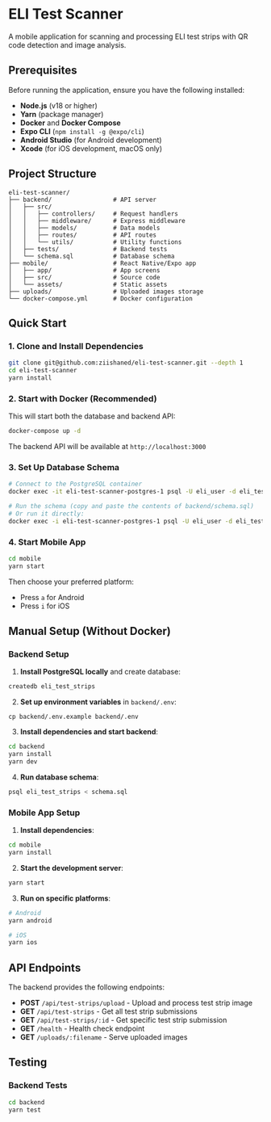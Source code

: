 # ELI Test Scanner

A mobile application for scanning and processing ELI test strips with QR code detection and image analysis.

## Prerequisites

Before running the application, ensure you have the following installed:

- **Node.js** (v18 or higher)
- **Yarn** (package manager)
- **Docker** and **Docker Compose**
- **Expo CLI** (`npm install -g @expo/cli`)
- **Android Studio** (for Android development)
- **Xcode** (for iOS development, macOS only)

## Project Structure

```
eli-test-scanner/
├── backend/                 # API server
│   ├── src/
│   │   ├── controllers/     # Request handlers
│   │   ├── middleware/      # Express middleware
│   │   ├── models/          # Data models
│   │   ├── routes/          # API routes
│   │   └── utils/           # Utility functions
│   ├── tests/               # Backend tests
│   └── schema.sql           # Database schema
├── mobile/                  # React Native/Expo app
│   ├── app/                 # App screens
│   ├── src/                 # Source code
│   └── assets/              # Static assets
├── uploads/                 # Uploaded images storage
└── docker-compose.yml       # Docker configuration
```

## Quick Start

### 1. Clone and Install Dependencies

```bash
git clone git@github.com:ziishaned/eli-test-scanner.git --depth 1
cd eli-test-scanner
yarn install
```

### 2. Start with Docker (Recommended)

This will start both the database and backend API:

```bash
docker-compose up -d
```

The backend API will be available at `http://localhost:3000`

### 3. Set Up Database Schema

```bash
# Connect to the PostgreSQL container
docker exec -it eli-test-scanner-postgres-1 psql -U eli_user -d eli_test_strips

# Run the schema (copy and paste the contents of backend/schema.sql)
# Or run it directly:
docker exec -i eli-test-scanner-postgres-1 psql -U eli_user -d eli_test_strips < backend/schema.sql
```

### 4. Start Mobile App

```bash
cd mobile
yarn start
```

Then choose your preferred platform:

- Press `a` for Android
- Press `i` for iOS

## Manual Setup (Without Docker)

### Backend Setup

1. **Install PostgreSQL locally** and create database:

```bash
createdb eli_test_strips
```

2. **Set up environment variables** in `backend/.env`:

```env
cp backend/.env.example backend/.env
```

3. **Install dependencies and start backend**:

```bash
cd backend
yarn install
yarn dev
```

4. **Run database schema**:

```bash
psql eli_test_strips < schema.sql
```

### Mobile App Setup

1. **Install dependencies**:

```bash
cd mobile
yarn install
```

2. **Start the development server**:

```bash
yarn start
```

3. **Run on specific platforms**:

```bash
# Android
yarn android

# iOS
yarn ios
```

## API Endpoints

The backend provides the following endpoints:

- **POST** `/api/test-strips/upload` - Upload and process test strip image
- **GET** `/api/test-strips` - Get all test strip submissions
- **GET** `/api/test-strips/:id` - Get specific test strip submission
- **GET** `/health` - Health check endpoint
- **GET** `/uploads/:filename` - Serve uploaded images

## Testing

### Backend Tests

```bash
cd backend
yarn test
```

